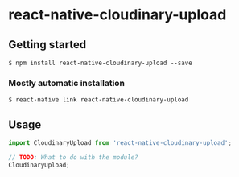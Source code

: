 # react-native-cloudinary-upload

## Getting started

`$ npm install react-native-cloudinary-upload --save`

### Mostly automatic installation

`$ react-native link react-native-cloudinary-upload`

## Usage
```javascript
import CloudinaryUpload from 'react-native-cloudinary-upload';

// TODO: What to do with the module?
CloudinaryUpload;
```
